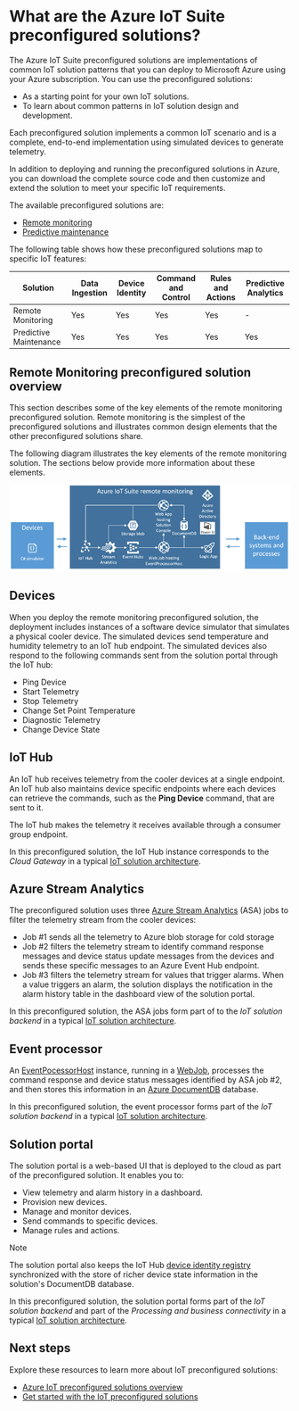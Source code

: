 <properties
 pageTitle="Azure IoT preconfigured solutions | Microsoft Azure"
 description="A description of the Azure IoT preconfigured solutions and their architecture with links to additional resources."
 services=""
 suite="iot-suite"
 documentationCenter=""
 authors="dominicbetts"
 manager="timlt"
 editor=""/>

<tags
 ms.service="iot-suite"
 ms.devlang="na"
 ms.topic="article"
 ms.tgt_pltfrm="na"
 ms.workload="na"
 ms.date="11/30/2015"
 ms.author="dobett"/>

# What are the Azure IoT Suite preconfigured solutions?
The Azure IoT Suite preconfigured solutions are implementations of common IoT solution patterns that you can deploy to Microsoft Azure using your Azure subscription. You can use the preconfigured solutions:

* As a starting point for your own IoT solutions.
* To learn about common patterns in IoT solution design and development.

Each preconfigured solution implements a common IoT scenario and is a complete, end-to-end implementation using simulated devices to generate telemetry.

In addition to deploying and running the preconfigured solutions in Azure, you can download the complete source code and then customize and extend the solution to meet your specific IoT requirements.

The available preconfigured solutions are:

* [Remote monitoring](iot-suite-remote-monitoring-sample-walkthrough.md)
* [Predictive maintenance](iot-suite-predictive-overview.md)

The following table shows how these preconfigured solutions map to specific IoT features:

| Solution | Data Ingestion | Device Identity | Command and Control | Rules and Actions | Predictive Analytics |
| --- | --- | --- | --- | --- | --- |
| Remote Monitoring |Yes |Yes |Yes |Yes |- |
| Predictive Maintenance |Yes |Yes |Yes |Yes |Yes |

## Remote Monitoring preconfigured solution overview
This section describes some of the key elements of the remote monitoring preconfigured solution. Remote monitoring is the simplest of the preconfigured solutions and illustrates common design elements that the other preconfigured solutions share.

The following diagram illustrates the key elements of the remote monitoring solution. The sections below provide more information about these elements.

![Remote Monitoring preconfigured solution architecture][img-remote-monitoring-arch]

## Devices
When you deploy the remote monitoring preconfigured solution, the deployment includes instances of a software device simulator that simulates a physical cooler device. The simulated devices send temperature and humidity telemetry to an IoT hub endpoint. The simulated devices also respond to the following commands sent from the solution portal through the IoT hub:

* Ping Device
* Start Telemetry
* Stop Telemetry
* Change Set Point Temperature
* Diagnostic Telemetry
* Change Device State

## IoT Hub
An IoT hub receives telemetry from the cooler devices at a single endpoint. An IoT hub also maintains device specific endpoints where each devices can retrieve the commands, such as the **Ping Device** command, that are sent to it.

The IoT hub makes the telemetry it receives available through a consumer group endpoint.

In this preconfigured solution, the IoT Hub instance corresponds to the *Cloud Gateway* in a typical [IoT solution architecture](iot-suite-what-is-azure-iot.md).

## Azure Stream Analytics
The preconfigured solution uses three [Azure Stream Analytics](https://azure.microsoft.com/documentation/services/stream-analytics/) (ASA) jobs to filter the telemetry stream from the cooler devices:

* Job #1 sends all the telemetry to Azure blob storage for cold storage
* Job #2 filters the telemetry stream to identify command response messages and device status update messages from the devices and sends these specific messages to an Azure Event Hub endpoint.
* Job #3 filters the telemetry stream for values that trigger alarms. When a value triggers an alarm, the solution displays the notification in the alarm history table in the dashboard view of the solution portal.

In this preconfigured solution, the ASA jobs form part of to the *IoT solution backend* in a typical [IoT solution architecture](iot-suite-what-is-azure-iot.md).

## Event processor
An [EventPocessorHost](event-hubs-programming-guide.md#event-processor-host) instance, running in a [WebJob](web-sites-create-web-jobs.md), processes the command response and device status messages identified by ASA job #2, and then stores this information in an [Azure DocumentDB](https://azure.microsoft.com/documentation/services/documentdb/) database.

In this preconfigured solution, the event processor forms part of the *IoT solution backend* in a typical [IoT solution architecture](iot-suite-what-is-azure-iot.md).

## Solution portal
The solution portal is a web-based UI that is deployed to the cloud as part of the preconfigured solution. It enables you to:

* View telemetry and alarm history in a dashboard.
* Provision new devices.
* Manage and monitor devices.
* Send commands to specific devices.
* Manage rules and actions.

> [!NOTE]
> The solution portal also keeps the IoT Hub [device identity registry](iot-hub-devguide.md#device-identity-registry) synchronized with the store of richer device state information in the solution's DocumentDB database.
> 
> 
In this preconfigured solution, the solution portal forms part of the *IoT solution backend* and part of the *Processing and business connectivity* in a typical [IoT solution architecture](iot-suite-what-is-azure-iot.md).

## Next steps
Explore these resources to learn more about IoT preconfigured solutions:

* [Azure IoT preconfigured solutions overview](iot-suite-overview.md)
* [Get started with the IoT preconfigured solutions](iot-suite-getstarted-preconfigured-solutions.md)

[img-remote-monitoring-arch]: ./media/iot-suite-what-are-preconfigured-solutions/remote-monitoring-arch1.png
[lnk-remote-monitoring]: iot-suite-remote-monitoring-sample-walkthrough.md
[lnk-what-is-azure-iot]: iot-suite-what-is-azure-iot.md
[lnk-asa]: https://azure.microsoft.com/documentation/services/stream-analytics/
[lnk-event-processor]: event-hubs-programming-guide.md#event-processor-host
[lnk-web-job]: web-sites-create-web-jobs.md
[lnk-document-db]: https://azure.microsoft.com/documentation/services/documentdb/
[lnk-identity-registry]: iot-hub-devguide.md#device-identity-registry
[lnk-suite-overview]: iot-suite-overview.md
[lnk-preconf-get-started]: iot-suite-getstarted-preconfigured-solutions.md
[lnk-predictive-maintenance]: iot-suite-predictive-overview.md